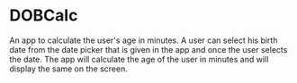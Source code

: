 # DOBCalc
An app to calculate the user's age in minutes. 
A user can select his birth date from the date picker that is given in the app and once the user selects the date.
The app will calculate the age of the user in minutes and will display the same on the screen.
